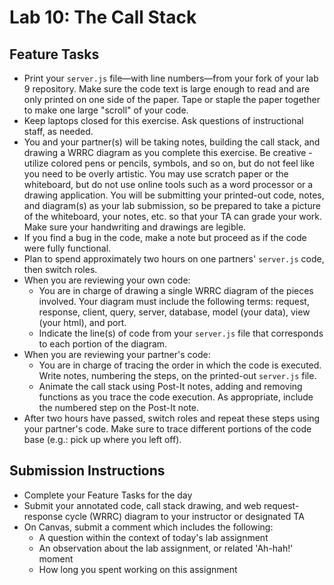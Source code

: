 # Lab 10: The Call Stack

## Feature Tasks

- Print your `server.js` file—with line numbers—from your fork of your lab 9 repository. Make sure the code text is large enough to read and are only printed on one side of the paper. Tape or staple the paper together to make one large "scroll" of your code.
- Keep laptops closed for this exercise. Ask questions of instructional staff, as needed. 
- You and your partner(s) will be taking notes, building the call stack, and drawing a WRRC diagram as you complete this exercise. Be creative - utilize colored pens or pencils, symbols, and so on, but do not feel like you need to be overly artistic. You may use scratch paper or the whiteboard, but do not use online tools such as a word processor or a drawing application. You will be submitting your printed-out code, notes, and diagram(s) as your lab submission, so be prepared to take a picture of the whiteboard, your notes, etc. so that your TA can grade your work. Make sure your handwriting and drawings are legible.
- If you find a bug in the code, make a note but proceed as if the code were fully functional.
- Plan to spend approximately two hours on one partners' `server.js` code, then switch roles.
- When you are reviewing your own code:
  - You are in charge of drawing a single WRRC diagram of the pieces involved. Your diagram must include the following terms: request, response, client, query, server, database, model (your data), view (your html), and port.
  - Indicate the line(s) of code from your `server.js` file that corresponds to each portion of the diagram.
- When you are reviewing your partner's code:
  - You are in charge of tracing the order in which the code is executed. Write notes, numbering the steps, on the printed-out `server.js` file.
  - Animate the call stack using Post-It notes, adding and removing functions as you trace the code execution. As appropriate, include the numbered step on the Post-It note.
- After two hours have passed, switch roles and repeat these steps using your partner's code. Make sure to trace different portions of the code base (e.g.: pick up where you left off).

## Submission Instructions

- Complete your Feature Tasks for the day
- Submit your annotated code, call stack drawing, and web request-response cycle (WRRC) diagram to your instructor or designated TA
- On Canvas, submit a comment which includes the following:
  - A question within the context of today's lab assignment
  - An observation about the lab assignment, or related 'Ah-hah!' moment
  - How long you spent working on this assignment
